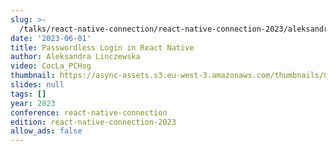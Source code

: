 ```yaml
---
slug: >-
  /talks/react-native-connection/react-native-connection-2023/aleksandra-linczewska-passwordless-login-in-react-native
date: '2023-06-01'
title: Passwordless Login in React Native
author: Aleksandra Linczewska
video: CocLa_PCHsg
thumbnail: https://async-assets.s3.eu-west-3.amazonaws.com/thumbnails/CocLa_PCHsg.jpg
slides: null
tags: []
year: 2023
conference: react-native-connection
edition: react-native-connection-2023
allow_ads: false
---
```

